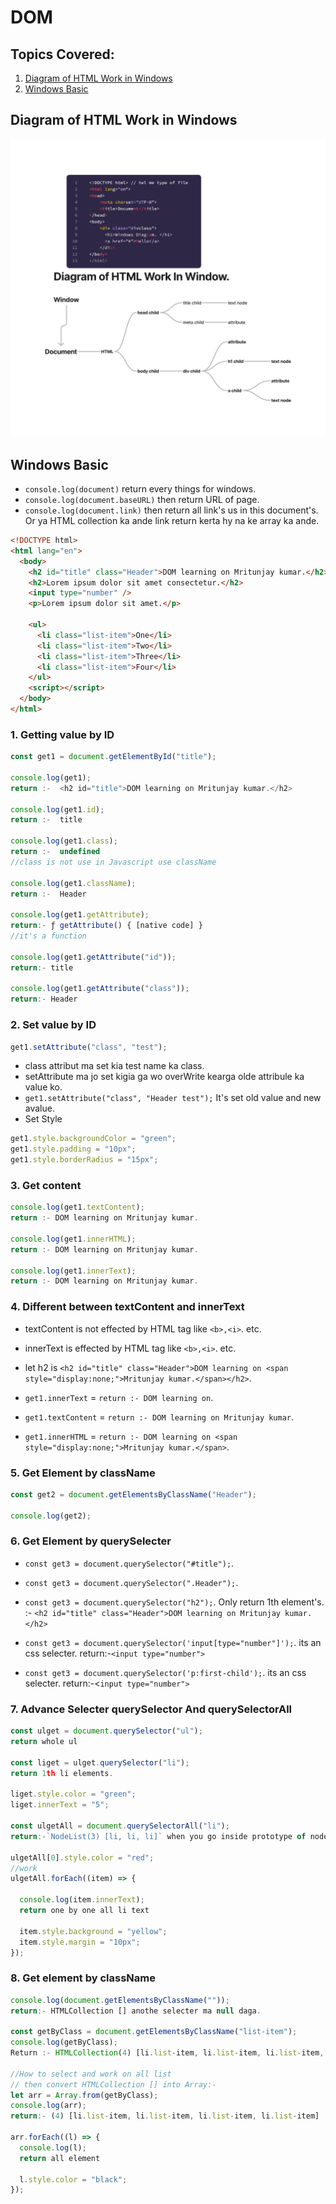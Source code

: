 # DOM

## Topics Covered:

1. [Diagram of HTML Work in Windows](#diagram-of-html-work-in-windows)
2. [Windows Basic](#windows-basic)

## Diagram of HTML Work in Windows

![Diagram of HTML Work in Windows](./01_basic.png)

## Windows Basic

- `console.log(document)` return every things for windows.
- `console.log(document.baseURL)` then return URL of page.
- `console.log(document.link)` then return all link's us in this document's. Or ya HTML collection ka ande link return kerta hy na ke array ka ande.

```HTML
<!DOCTYPE html>
<html lang="en">
  <body>
    <h2 id="title" class="Header">DOM learning on Mritunjay kumar.</h2>
    <h2>Lorem ipsum dolor sit amet consectetur.</h2>
    <input type="number" />
    <p>Lorem ipsum dolor sit amet.</p>

    <ul>
      <li class="list-item">One</li>
      <li class="list-item">Two</li>
      <li class="list-item">Three</li>
      <li class="list-item">Four</li>
    </ul>
    <script></script>
  </body>
</html>

```

### 1. Getting value by ID

```javascript
const get1 = document.getElementById("title");

console.log(get1);
return :-  <h2 id="title">DOM learning on Mritunjay kumar.</h2>

console.log(get1.id);
return :-  title

console.log(get1.class);
return :-  undefined
//class is not use in Javascript use className

console.log(get1.className);
return :-  Header

console.log(get1.getAttribute);
return:- ƒ getAttribute() { [native code] }
//it's a function

console.log(get1.getAttribute("id"));
return:- title

console.log(get1.getAttribute("class"));
return:- Header
```

### 2. Set value by ID

```javascript
get1.setAttribute("class", "test");
```

- class attribut ma set kia test name ka class.
- setAttribute ma jo set kigia ga wo overWrite kearga olde attribule ka value ko.
- `get1.setAttribute("class", "Header test");` It's set old value and new avalue.
- Set Style

```javascript
get1.style.backgroundColor = "green";
get1.style.padding = "10px";
get1.style.borderRadius = "15px";
```

### 3. Get content

```javascript
console.log(get1.textContent);
return :- DOM learning on Mritunjay kumar.

console.log(get1.innerHTML);
return :- DOM learning on Mritunjay kumar.

console.log(get1.innerText);
return :- DOM learning on Mritunjay kumar.
```

### 4. Different between textContent and innerText

- textContent is not effected by HTML tag like `<b>,<i>`. etc.
- innerText is effected by HTML tag like `<b>,<i>`. etc.

- let h2 is `<h2 id="title" class="Header">DOM learning on <span style="display:none;">Mritunjay kumar.</span></h2>`.
- `get1.innerText` = `return :- DOM learning on`.
- `get1.textContent` = `return :- DOM learning on Mritunjay kumar`.
- `get1.innerHTML` = `return :- DOM learning on <span style="display:none;">Mritunjay kumar.</span>`.

### 5. Get Element by className

```javascript
const get2 = document.getElementsByClassName("Header");

console.log(get2);
```

### 6. Get Element by querySelecter

- `const get3 = document.querySelector("#title");`.

- `const get3 = document.querySelector(".Header");`.
- `const get3 = document.querySelector("h2");`. Only return 1th element's. :- `<h2 id="title" class="Header">DOM learning on Mritunjay kumar.</h2>`
- `const get3 = document.querySelector('input[type="number"]');`. its an css selecter. return:-`<input type="number">`
- `const get3 = document.querySelector('p:first-child');`. its an css selecter. return:-<`input type="number">`

### 7. Advance Selecter querySelector And querySelectorAll

```javascript
const ulget = document.querySelector("ul");
return whole ul

const liget = ulget.querySelector("li");
return 1th li elements.

liget.style.color = "green";
liget.innerText = "5";

const ulgetAll = document.querySelectorAll("li");
return:-`NodeList(3) [li, li, li]` when you go inside prototype of nodeList.`its not array not work array prototype work only NodeList prototype`.

ulgetAll[0].style.color = "red";
//work
ulgetAll.forEach((item) => {

  console.log(item.innerText);
  return one by one all li text

  item.style.background = "yellow";
  item.style.margin = "10px";
});

```

### 8. Get element by className

```javascript
console.log(document.getElementsByClassName(""));
return:- HTMLCollection [] anothe selecter ma null daga.

const getByClass = document.getElementsByClassName("list-item");
console.log(getByClass);
Return :- HTMLCollection(4) [li.list-item, li.list-item, li.list-item, li.list-item]

//How to select and work on all list
// then convert HTMLCollection [] into Array:-
let arr = Array.from(getByClass);
console.log(arr);
return:- (4) [li.list-item, li.list-item, li.list-item, li.list-item]

arr.forEach((l) => {
  console.log(l);
  return all element

  l.style.color = "black";
});
```

